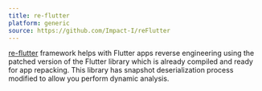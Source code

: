 ```yaml
---
title: re-flutter
platform: generic
source: https://github.com/Impact-I/reFlutter
---
```


[re-flutter](https://github.com/Impact-I/reFlutter) framework helps with Flutter apps reverse engineering using the patched version of the Flutter library which is already compiled and ready for app repacking. This library has snapshot deserialization process modified to allow you perform dynamic analysis.